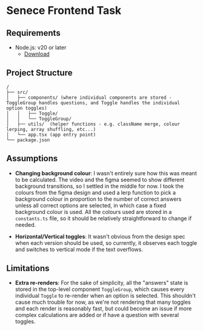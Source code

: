 # Senece Frontend Task

## Requirements

- Node.js: v20 or later
  - [Download](https://nodejs.org/en/download/)

## Project Structure

```
/
├── src/
│   ├── components/ (where individual components are stored - ToggleGroup handles questions, and Toggle handles the individual option toggles)
│   │   ├── Toggle/
│   │   └── ToggleGroup/
│   ├── utils/  (helper functions - e.g. className merge, colour lerping, array shuffling, etc...)
│   └── app.tsx (app entry point)
└── package.json
```

## Assumptions

- **Changing background colour**: I wasn't entirely sure how this was meant to be calculated. The video and the figma seemed to show different
background transitions, so I settled in the middle for now. I took the colours from the figma design and used a lerp function to pick a background
colour in proportion to the number of correct answers unless all correct options are selected,  in which case a fixed background colour is used.
All the colours used are stored in a `constants.ts` file, so it should be relatively straightforward to change if needed.

- **Horizontal/Vertical toggles**: It wasn't obvious from the design spec when each version should be used, so currently, it observes each toggle
and switches to vertical mode if the text overflows.

## Limitations

- **Extra re-renders**: For the sake of simplicity, all the "answers" state is stored in the top-level component `ToggleGroup`, which causes
every individual `Toggle` to re-render when an option is selected. This shouldn't cause much trouble for now, as we're not rendering that many
toggles and each render is reasonably fast, but could become an issue if more complex calculations are added or if have a question with several toggles.

